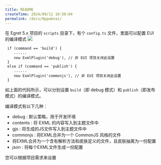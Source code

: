 ```yaml
---
title: README
createTime: 2024/09/11 10:50:04
permalink: /docs/0ppwbnai/
---
```

在 Egret 5.x 项目的 `scripts` 目录下，有个 `config.ts` 文件，里面可以配置 EUI 的编译模式
![](p1.png)

```
 if (command == 'build') {
 	......
 	new ExmlPlugin('debug'), // 非 EUI 项目关闭此设置
 }
 else if (command == 'publish') {
	......
 	new ExmlPlugin('commonjs'), // 非 EUI 项目关闭此设置
 }
```
如上面的代码所示，可以分别设置 `build`（即 debug 模式）和 `publish`（即发布模式）的编译模式。

编译模式有以下几种：

*  debug : 默认策略，用于开发环境
*  contents : 将 EXML 的内容写入到主题文件中
*  gjs : 将生成的JS文件写入到主题文件中
*  commonjs : 将EXML合并为一个 CommonJS 风格的文件
*  将EXML合并为一个含有解析方法和皮肤定义的文件，且皮肤抽离为一份配置
*  json : 将每个EXML文件生成一份配置

您可以根据项目需求来设置